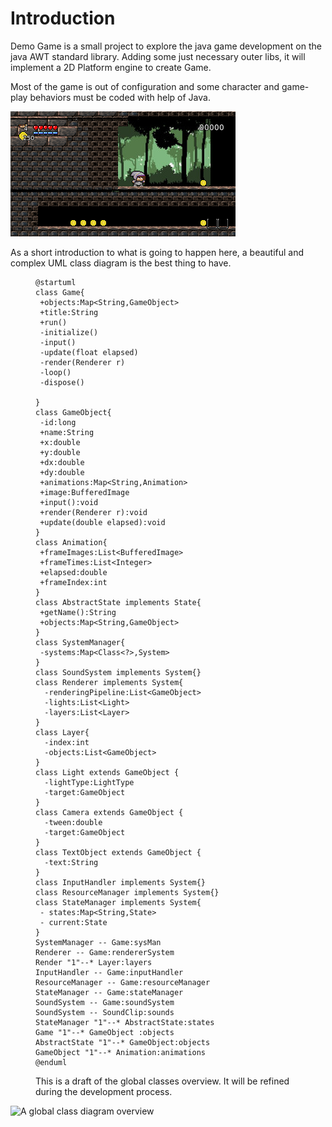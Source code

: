 # Introduction

Demo Game is a small project to explore the java game development on the java AWT standard library.
Adding some just necessary outer libs, it will implement a 2D Platform engine to create Game.

Most of the game is out of configuration and some character and game-play behaviors must be coded with help of Java.

![DemoGame screenshot](https://raw.githubusercontent.com/mcgivrer/demogame/develop/src/docs/images/screen-2.png)

As a short introduction to what is going to happen here, a beautiful and complex UML class diagram is the best thing to have.


<figure>
<div styles="hidden">

```plantuml resources/diagrams/class-diagram-overview.png
@startuml
class Game{
 +objects:Map<String,GameObject>
 +title:String
 +run()
 -initialize()
 -input()
 -update(float elapsed)
 -render(Renderer r)
 -loop()
 -dispose()

}
class GameObject{
 -id:long
 +name:String
 +x:double
 +y:double
 +dx:double
 +dy:double
 +animations:Map<String,Animation>
 +image:BufferedImage
 +input():void
 +render(Renderer r):void
 +update(double elapsed):void
}
class Animation{
 +frameImages:List<BufferedImage>
 +frameTimes:List<Integer>
 +elapsed:double
 +frameIndex:int
}
class AbstractState implements State{
 +getName():String
 +objects:Map<String,GameObject>
}
class SystemManager{
 -systems:Map<Class<?>,System>
}
class SoundSystem implements System{}
class Renderer implements System{
  -renderingPipeline:List<GameObject>
  -lights:List<Light>
  -layers:List<Layer> 
}
class Layer{
  -index:int
  -objects:List<GameObject>
}
class Light extends GameObject {
  -lightType:LightType
  -target:GameObject
}
class Camera extends GameObject {
  -tween:double
  -target:GameObject
}
class TextObject extends GameObject {
  -text:String
}
class InputHandler implements System{}
class ResourceManager implements System{}
class StateManager implements System{
 - states:Map<String,State>
 - current:State
}
SystemManager -- Game:sysMan
Renderer -- Game:rendererSystem
Render "1"--* Layer:layers
InputHandler -- Game:inputHandler
ResourceManager -- Game:resourceManager
StateManager -- Game:stateManager
SoundSystem -- Game:soundSystem
SoundSystem -- SoundClip:sounds
StateManager "1"--* AbstractState:states
Game "1"--* GameObject :objects
AbstractState "1"--* GameObject:objects
GameObject "1"--* Animation:animations
@enduml

```
<figurecaption>This is a draft of the global classes overview. It will be refined during the development process.</figurecaption>
</figure>

</div>

![A global class diagram overview](diagrams/class-diagram-overview.png)

